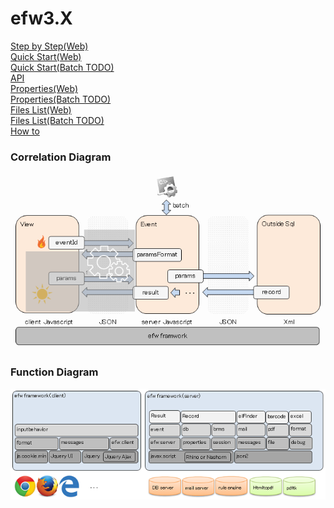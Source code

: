 <H1>efw3.X</H1>
<a href="help/step_by_step_web.md">Step by Step(Web)</a><br>
<a href="help/hello_world_web.md">Quick Start(Web)</a><br>
<a href="help/hello_world_batch.md">Quick Start(Batch TODO)</a><br>
<a href="help/api.md">API</a><br>
<a href="help/properties_web.md">Properties(Web)</a><br>
<a href="help/properties_batch.md">Properties(Batch TODO)</a><br>
<a href="help/files_list_web.md">Files List(Web)</a><br>
<a href="help/files_list_batch.md">Files List(Batch TODO)</a><br>
<a href="help/how_to.md">How to</a><br>

<h3>Correlation Diagram</h3>
<img src="./help/veslayers.png"><br>
<h3>Function Diagram</h3>
<img src="./help/framework.png"><br>
